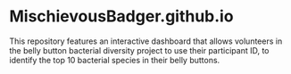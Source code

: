 # MischievousBadger.github.io

This repository features an interactive dashboard that allows volunteers in the belly button bacterial diversity project to use their participant ID, to identify the top 10 bacterial species in their belly buttons.       
